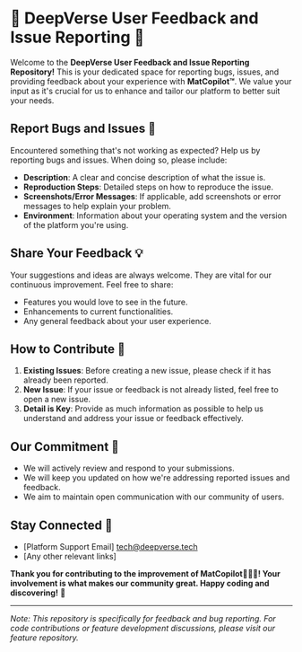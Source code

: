 # 🌟 DeepVerse User Feedback and Issue Reporting 🌟

Welcome to the **DeepVerse User Feedback and Issue Reporting Repository!** This is your dedicated space for reporting bugs, issues, and providing feedback about your experience with **MatCopilot™**. We value your input as it's crucial for us to enhance and tailor our platform to better suit your needs.

## Report Bugs and Issues 🐞
Encountered something that's not working as expected? Help us by reporting bugs and issues. When doing so, please include:
- **Description**: A clear and concise description of what the issue is.
- **Reproduction Steps**: Detailed steps on how to reproduce the issue.
- **Screenshots/Error Messages**: If applicable, add screenshots or error messages to help explain your problem.
- **Environment**: Information about your operating system and the version of the platform you're using.

## Share Your Feedback 💡
Your suggestions and ideas are always welcome. They are vital for our continuous improvement. Feel free to share:
- Features you would love to see in the future.
- Enhancements to current functionalities.
- Any general feedback about your user experience.

## How to Contribute 🤝
1. **Existing Issues**: Before creating a new issue, please check if it has already been reported.
2. **New Issue**: If your issue or feedback is not already listed, feel free to open a new issue.
3. **Detail is Key**: Provide as much information as possible to help us understand and address your issue or feedback effectively.

## Our Commitment 🙌
- We will actively review and respond to your submissions.
- We will keep you updated on how we're addressing reported issues and feedback.
- We aim to maintain open communication with our community of users.

## Stay Connected 🔗
- [Platform Support Email] tech@deepverse.tech
- [Any other relevant links]

**Thank you for contributing to the improvement of **MatCopilot**🧑🏻‍🔬! Your involvement is what makes our community great. Happy coding and discovering!** 🚀

---

*Note: This repository is specifically for feedback and bug reporting. For code contributions or feature development discussions, please visit our feature repository.*

